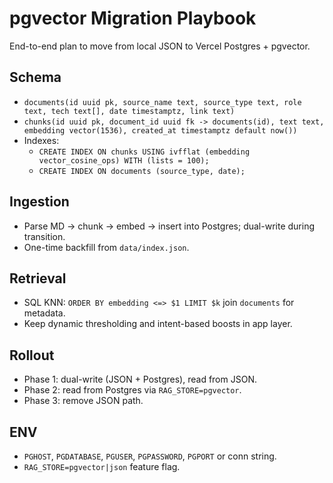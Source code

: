 # pgvector Migration Playbook

End-to-end plan to move from local JSON to Vercel Postgres + pgvector.

## Schema
- `documents(id uuid pk, source_name text, source_type text, role text, tech text[], date timestamptz, link text)`
- `chunks(id uuid pk, document_id uuid fk -> documents(id), text text, embedding vector(1536), created_at timestamptz default now())`
- Indexes:
  - `CREATE INDEX ON chunks USING ivfflat (embedding vector_cosine_ops) WITH (lists = 100);`
  - `CREATE INDEX ON documents (source_type, date);`

## Ingestion
- Parse MD → chunk → embed → insert into Postgres; dual-write during transition.
- One-time backfill from `data/index.json`.

## Retrieval
- SQL KNN: `ORDER BY embedding <=> $1 LIMIT $k` join `documents` for metadata.
- Keep dynamic thresholding and intent-based boosts in app layer.

## Rollout
- Phase 1: dual-write (JSON + Postgres), read from JSON.
- Phase 2: read from Postgres via `RAG_STORE=pgvector`.
- Phase 3: remove JSON path.

## ENV
- `PGHOST`, `PGDATABASE`, `PGUSER`, `PGPASSWORD`, `PGPORT` or conn string.
- `RAG_STORE=pgvector|json` feature flag.
